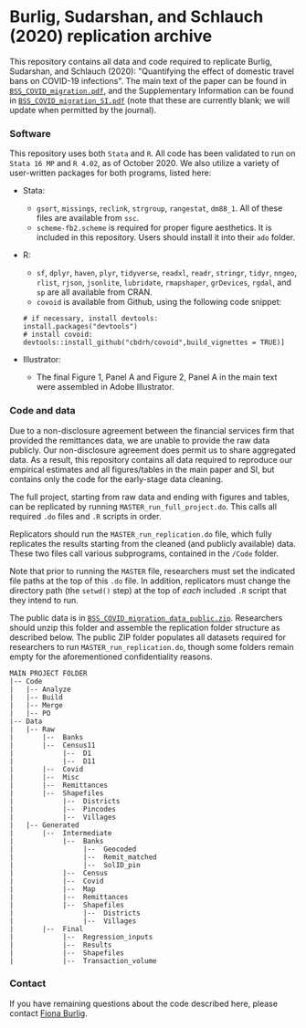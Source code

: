 # Burlig, Sudarshan, and Schlauch (2020) replication archive
This repository contains all data and code required to replicate Burlig, Sudarshan, and Schlauch (2020): "Quantifying the effect of domestic travel bans on COVID-19 infections". The main text of the paper can be found in [`BSS_COVID_migration.pdf`](LINK), and the Supplementary Information can be found in [`BSS_COVID_migration_SI.pdf`](LINK) (note that these are currently blank; we will update when permitted by the journal).

### Software
This repository uses both `Stata` and `R`. All code has been validated to run on `Stata 16 MP` and `R 4.02`, as of October 2020. We also utilize a variety of user-written packages for both programs, listed here:
* Stata:
  * `gsort`, `missings`, `reclink`, `strgroup`, `rangestat`, `dm88_1`. All of these files are available from `ssc`.
  * `scheme-fb2.scheme` is required for proper figure aesthetics. It is included in this repository. Users should install it into their `ado` folder.
  
* R: 
  * `sf`, `dplyr`, `haven`, `plyr`, `tidyverse`, `readxl`, `readr`, `stringr`, `tidyr`, `nngeo`, `rlist`, `rjson`, `jsonlite`, `lubridate`, `rmapshaper`, `grDevices`, `rgdal`, and `sp` are all available from CRAN. 
  * `covoid` is available from Github, using the following code snippet:
  ```
  # if necessary, install devtools:
  install.packages("devtools")
  # install covoid:
  devtools::install_github("cbdrh/covoid",build_vignettes = TRUE)]
  ```
* Illustrator:
  * The final Figure 1, Panel A and Figure 2, Panel A in the main text were assembled in Adobe Illustrator.

### Code and data
Due to a non-disclosure agreement between the financial services firm that provided the remittances data, we are unable to provide the raw data publicly. Our non-disclosure agreement does permit us to share aggregated data. As a result, this repository contains all data required to reproduce our empirical estimates and all figures/tables in the main paper and SI, but contains only the code for the early-stage data cleaning. 

The full project, starting from raw data and ending with figures and tables, can be replicated by running `MASTER_run_full_project.do`. This calls all required `.do` files and `.R` scripts in order. 

Replicators should run the `MASTER_run_replication.do` file, which fully replicates the results starting from the cleaned (and publicly available) data. These two files call various subprograms, contained in the `/Code` folder. 

Note that prior to running the `MASTER` file, researchers must set the indicated file paths at the top of this `.do` file. In addition, replicators must change the directory path (the `setwd()` step) at the top of _each_ included `.R` script that they intend to run. 

The public data is in [`BSS_COVID_migration_data_public.zip`](https://github.com/fburlig/BSS_COVID_migration/blob/master/BSS_COVID_migration_data_public.zip). Researchers should unzip this folder and assemble the replication folder structure as described below. The public ZIP folder populates all datasets required for researchers to run `MASTER_run_replication.do`, though some folders remain empty for the aforementioned confidentiality reasons.

```
MAIN PROJECT FOLDER
|-- Code
|   |-- Analyze
|   |-- Build
|   |-- Merge
|   |-- PO
|-- Data
|   |-- Raw
|       |--  Banks
|       |--  Census11
|            |--  D1
|            |--  D11
|       |--  Covid
|       |--  Misc
|       |--  Remittances
|       |--  Shapefiles
|            |--  Districts
|            |--  Pincodes
|            |--  Villages
|   |-- Generated
|       |--  Intermediate
|            |--  Banks
|                 |--  Geocoded
|                 |--  Remit_matched
|                 |--  SolID_pin
|            |--  Census
|            |--  Covid
|            |--  Map
|            |--  Remittances
|            |--  Shapefiles
|                 |--  Districts
|                 |--  Villages
|       |--  Final
|            |--  Regression_inputs
|            |--  Results
|            |--  Shapefiles
|            |--  Transaction_volume
```



### Contact
If you have remaining questions about the code described here, please contact [Fiona Burlig](mailto:burlig@uchicago.edu).
